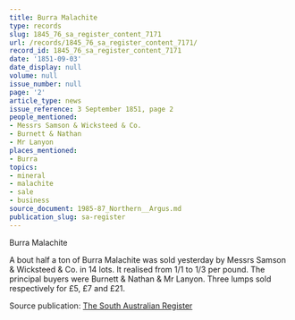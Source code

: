 ```yaml
---
title: Burra Malachite
type: records
slug: 1845_76_sa_register_content_7171
url: /records/1845_76_sa_register_content_7171/
record_id: 1845_76_sa_register_content_7171
date: '1851-09-03'
date_display: null
volume: null
issue_number: null
page: '2'
article_type: news
issue_reference: 3 September 1851, page 2
people_mentioned:
- Messrs Samson & Wicksteed & Co.
- Burnett & Nathan
- Mr Lanyon
places_mentioned:
- Burra
topics:
- mineral
- malachite
- sale
- business
source_document: 1985-87_Northern__Argus.md
publication_slug: sa-register
---
```


Burra Malachite

A bout half a ton of Burra Malachite was sold yesterday by Messrs Samson & Wicksteed & Co. in 14 lots.  It realised from 1/1 to 1/3 per pound.  The principal buyers were Burnett & Nathan & Mr Lanyon.  Three lumps sold respectively for £5, £7 and £21.

Source publication: [The South Australian Register](/publications/sa-register/)
